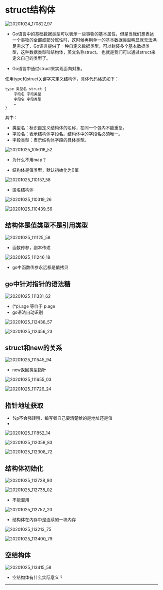 # struct结构体

![20201024_170827_97](image/20201024_170827_97.png)

* Go语言中的基础数据类型可以表示一些事物的基本属性，但是当我们想表达一个事物的全部或部分属性时，这时候再用单一的基本数据类型明显就无法满足需求了，Go语言提供了一种自定义数据类型，可以封装多个基本数据类型，这种数据类型叫结构体，英文名称struct。 也就是我们可以通过struct来定义自己的类型了。

* Go语言中通过struct来实现面向对象。

使用type和struct关键字来定义结构体，具体代码格式如下：

```
type 类型名 struct {
    字段名 字段类型
    字段名 字段类型
    …
}
```

其中：

* 类型名：标识自定义结构体的名称，在同一个包内不能重复。
* 字段名：表示结构体字段名。结构体中的字段名必须唯一。
* 字段类型：表示结构体字段的具体类型。

![20201025_105018_52](image/20201025_105018_52.png)

* 为什么不用map？

* 结构体是值类型，默认初始化为0值

![20201025_110157_58](image/20201025_110157_58.png)

* 匿名结构体

![20201025_110319_26](image/20201025_110319_26.png)

![20201025_110439_56](image/20201025_110439_56.png)


## 结构体是值类型不是引用类型

![20201025_111125_58](image/20201025_111125_58.png)

* 函数传参，副本传递

![20201025_111246_18](image/20201025_111246_18.png)


* go中函数传参永远都是值拷贝

## go中针对指针的语法糖

![20201025_111331_62](image/20201025_111331_62.png)

* (*p).age 等价于 p.age
* go语法自动识别

![20201025_112438_57](image/20201025_112438_57.png)

![20201025_112456_23](image/20201025_112456_23.png)

## struct和new的关系

![20201025_111545_94](image/20201025_111545_94.png)

* new返回类型指针

![20201025_111655_03](image/20201025_111655_03.png)

![20201025_111726_24](image/20201025_111726_24.png)

## 指针地址获取

* %p不会强转哦，编写者自己要清楚给的是地址还是值
*

![20201025_111852_14](image/20201025_111852_14.png)

![20201025_112058_83](image/20201025_112058_83.png)

![20201025_112308_72](image/20201025_112308_72.png)

## 结构体初始化

![20201025_112728_80](image/20201025_112728_80.png)

![20201025_112738_02](image/20201025_112738_02.png)

* 不能混用

![20201025_112752_20](image/20201025_112752_20.png)

* 结构体在内存中是连续的一块内存

![20201025_113213_75](image/20201025_113213_75.png)

![20201025_113400_79](image/20201025_113400_79.png)

## 空结构体

![20201025_113415_58](image/20201025_113415_58.png)

* 空结构体有什么实际意义？


---
